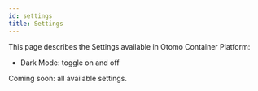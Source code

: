 ```yaml
---
id: settings
title: Settings
---
```


This page describes the Settings available in Otomo Container Platform:

* Dark Mode: toggle on and off

Coming soon: all available settings.

